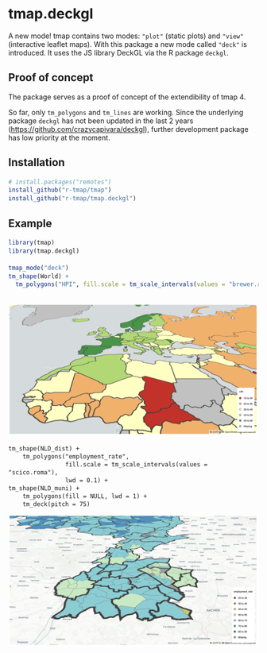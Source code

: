 # tmap.deckgl

A new mode! tmap contains two modes: `"plot"` (static plots) and `"view"` (interactive leaflet maps).
With this package a new mode called `"deck"` is introduced. It uses the JS library DeckGL via the R package `deckgl`.

Proof of concept
-----------

The package serves as a proof of concept of the extendibility of tmap 4.

So far, only `tm_polygons` and `tm_lines` are working. Since the underlying package `deckgl` has not been updated in the last 2 years (https://github.com/crazycapivara/deckgl), further development package has low priority at the moment.


Installation
------------

```r
# install.packages("remotes")
install_github("r-tmap/tmap")
install_github("r-tmap/tmap.deckgl")
```

Example
------------


```r
library(tmap)
library(tmap.deckgl)

tmap_mode("deck")
tm_shape(World) +
  tm_polygons("HPI", fill.scale = tm_scale_intervals(values = "brewer.rd_yl_gn")) 
	
```

![tmap deck mode example 1](figures/tmapdeck1.png)

```
tm_shape(NLD_dist) +
	tm_polygons("employment_rate", 
				fill.scale = tm_scale_intervals(values = "scico.roma"),
				lwd = 0.1) +
tm_shape(NLD_muni) +
	tm_polygons(fill = NULL, lwd = 1) +
	tm_deck(pitch = 75)
```

![tmap deck mode example 2](figures/tmapdeck2.png)
